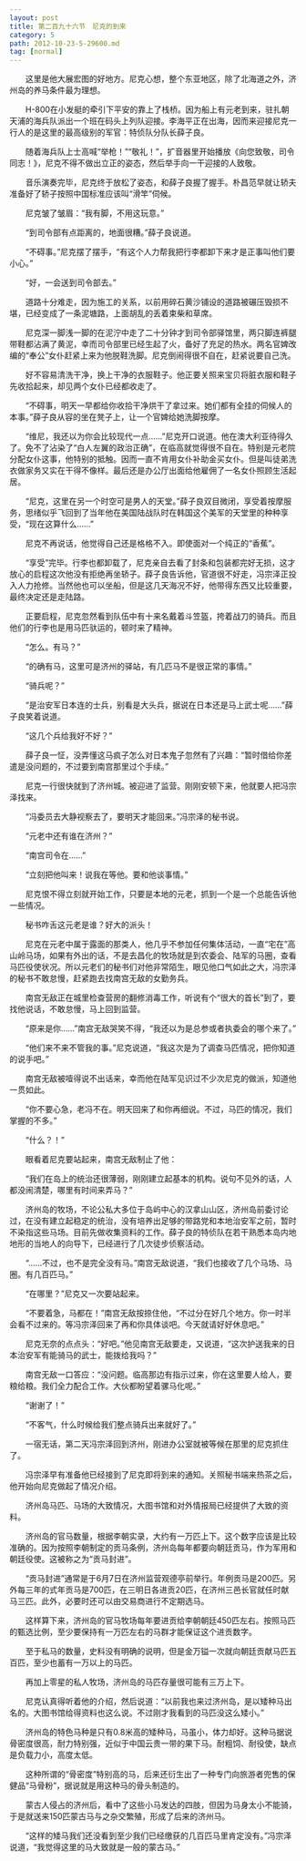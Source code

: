 ```yaml
---
layout: post
title: 第二百九十六节　尼克的到来
category: 5
path: 2012-10-23-5-29600.md
tag: [normal]
---
```


　　这里是他大展宏图的好地方。尼克心想，整个东亚地区，除了北海道之外，济州岛的养马条件最为理想。

　　H-800在小发艇的牵引下平安的靠上了栈桥。因为船上有元老到来，驻扎朝天浦的海兵队派出一个班在码头上列队迎接。李海平正在出海，因而来迎接尼克一行人的是这里的最高级别的军官：特侦队分队长薛子良。

　　随着海兵队上士高喊“举枪！”“敬礼！”，扩音器里开始播放《向您致敬，司令同志！》，尼克不得不做出立正的姿态，然后举手向一干迎接的人致敬。

　　音乐演奏完毕，尼克终于放松了姿态，和薛子良握了握手。朴昌范早就让轿夫准备好了轿子按照中国标准应该叫“滑竿”伺候。

　　尼克皱了皱眉：“我有脚，不用这玩意。”

　　“到司令部有点距离的，地面很糟。”薛子良说道。

　　“不碍事。”尼克摆了摆手，“有这个人力帮我把行李都卸下来才是正事叫他们要小心。”

　　“好，一会送到司令部去。”

　　道路十分难走，因为施工的关系，以前用碎石黄沙铺设的道路被碾压毁损不堪，已经变成了一条泥塘路，上面胡乱的丢着束柴和草席。

　　尼克深一脚浅一脚的在泥泞中走了二十分钟才到司令部驿馆里，两只脚连裤腿带鞋都沾满了黄泥，幸而司令部里已经生起了火，备好了充足的热水。两名官婢改编的“奉公”女仆赶紧上来为他脱鞋洗脚。尼克倒闹得很不自在，赶紧说要自己洗。

　　好不容易清洗干净，换上干净的衣服鞋子。他正要关照来宝贝将脏衣服和鞋子先收拾起来，却见两个女仆已经都收走了。

　　“不碍事，明天一早都给你收拾干净烘干了拿过来。她们都有全挂的伺候人的本事。”薛子良从容的坐在凳子上，让一个官婢给她洗脚按摩。

　　“维尼，我还以为你会比较现代一点……”尼克开口说道。他在澳大利亚待得久了。免不了沾染了“白人左翼的政治正确”，在临高就觉得很不自在。特别是元老院分配女仆这事，他特别的抵触。因而一直不肯用女仆补助金买女仆。但是叫徒弟洗衣做家务又实在干得不像样。最后还是办公厅出面给他雇佣了一名女仆照顾生活起居。

　　“尼克，这里在另一个时空可是男人的天堂。”薛子良双目微闭，享受着按摩服务，思绪似乎飞回到了当年他在美国陆战队时在韩国这个美军的天堂里的种种享受，“现在这算什么……”

　　尼克不再说话，他觉得自己还是格格不入。即使面对一个纯正的“香蕉”。

　　“享受”完毕。行李也都卸载了，尼克亲自去看了封条和包装都完好无损，这才放心的启程这次他没有拒绝再坐轿子。薛子良告诉他，官道很不好走，冯宗泽正投入人力抢修。当然他也可以坐船，但是这几天海况不好，他带得东西又比较重要，最终决定还是走陆路。

　　正要启程，尼克忽然看到队伍中有十来名戴着斗笠盔，挎着战刀的骑兵。而且他们的行李也是用马匹驮运的，顿时来了精神。

　　“怎么。有马？”

　　“的确有马，这里可是济州的驿站，有几匹马不是很正常的事情。”

　　“骑兵呢？”

　　“是治安军日本连的士兵，别看是大头兵，据说在日本还是马上武士呢……”薛子良笑着说道。

　　“这几个兵给我好不好？”

　　薛子良一怔，没弄懂这马疯子怎么对日本鬼子忽然有了兴趣：“暂时借给你差遣是没问题的，不过要到南宫那里过个手续。”

　　尼克一行很快就到了济州城。被迎进了监营。刚刚安顿下来，他就要人把冯宗泽找来。

　　“冯委员去大静视察去了，要明天才能回来。”冯宗泽的秘书说。

　　“元老中还有谁在济州？”

　　“南宫司令在……”

　　“立刻把他叫来！说我在等他。要和他谈事情。”

　　尼克恨不得立刻就开始工作，只要是本地的元老，抓到一个是一个总能告诉他一些情况。

　　秘书咋舌这元老是谁？好大的派头！

　　尼克在元老中属于露面的那类人，他几乎不参加任何集体活动，一直“宅在”高山岭马场，如果有外出的话，不是去昌化的牧场就是到农委会、陆军的马圈，查看马匹役使状况。所以元老们的秘书们对他非常陌生，眼见他口气如此之大，冯宗泽的秘书不敢怠慢，赶紧跑去找南宫无敌的女勤务兵。

　　南宫无敌正在城里检查营房的翻修消毒工作，听说有个“很大的首长”到了，要找他说话，不敢怠慢，马上回到监营。

　　“原来是你……”南宫无敌哭笑不得，“我还以为是总参或者执委会的哪个来了。”

　　“他们来不来不管我的事。”尼克说道，“我这次是为了调查马匹情况，把你知道的说手吧。”

　　南宫无敌被噎得说不出话来，幸而他在陆军见识过不少次尼克的做派，知道他一贯如此。

　　“你不要心急，老冯不在。明天回来了和你再细说。不过，马匹的情况，我们掌握的不多。”

　　“什么？！”

　　眼看着尼克要站起来，南宫无敌制止了他：

　　“我们在岛上的统治还很薄弱，刚刚建立起基本的机构。说句不见外的话，人都没闹清楚，哪里有时间来弄马？”

　　济州岛的牧场，不论公私大多位于岛屿中心的汉拿山山区，济州岛前委讨论过，在没有建立起稳定的统治，没有培养出足够的带路党和本地治安军之前，暂时不染指这些马场。目前先做收集资料的工作。薛子良的特侦队在若干熟悉本岛内地地形的当地人的向导下，已经进行了几次徒步侦察活动。

　　“……不过，也不是完全没有马。”南宫无敌说道，“我们也接收了几个马场、马圈。有几百匹马。”

　　“在哪里？”尼克又一次要站起来。

　　“不要着急，马都在！”南宫无敌按捺住他，“不过分在好几个地方。你一时半会看不过来的。等冯宗泽回来了再和你具体谈吧。今天就请好好休息吧。”

　　尼克无奈的点点头：“好吧。”他见南宫无敌要走，又说道，“这次护送我来的日本治安军有能骑马的武士，能拨给我吗？”

　　南宫无敌一口答应：“没问题。临高那边有指示过来，你在这里要人给人，要粮给粮。我们全力配合工作。大伙都盼望着骡马化呢。”

　　“谢谢了！”

　　“不客气，什么时候给我们整点骑兵出来就好了。”

　　一宿无话，第二天冯宗泽回到济州，刚进办公室就被等候在那里的尼克抓住了。

　　冯宗泽早有准备他已经接到了尼克即将到来的通知。关照秘书端来热茶之后，他开始向尼克做起了情况介绍。

　　济州岛马匹、马场的大致情况，大图书馆和对外情报局已经提供了大致的资料。

　　济州岛的官马数量，根据李朝实录，大约有一万匹上下。这个数字应该是比较准确的。因为按照李朝制定的贡马条例，济州岛每年都要向朝廷贡马，作为军用和朝廷役使。这被称之为“贡马封进”。

　　“贡马封进”通常是于6月7日在济州监营观德亭前举行。年例贡马是200匹。另外每三年的式年贡马是700匹，在三明日各进贡20匹，在济州三邑长官就任时献马三匹。此外，必要时还可以由交易商进行不定期选马。

　　这样算下来，济州岛的官马牧场每年要进贡给李朝朝廷450匹左右。按照马匹的甄选比例，至少要保持有一万匹左右的马群才能保证这个进贡数字。

　　至于私马的数量，史料没有明确的说明，但是金万镒一次就向朝廷贡献马匹五百匹，至少也蓄有一万以上的马匹。

　　再加上零星的私人牧场，济州岛的马匹存量很可能有三万上下。

　　尼克认真得听着他的介绍，然后说道：“以前我也来过济州岛，是以矮种马出名的。大图书馆给得资料也这么说。不过刚才我看到的马匹没这么矮小。”

　　济州岛的特色马种是只有0.8米高的矮种马，马虽小，体力却好。这种马据说骨密度很高，耐力特别强，近似于中国云贵一带的果下马。耐粗饲、耐役使，缺点是负载力小，高度太低。

　　这种所谓的“骨密度”特别高的马，后来还衍生出了一种专门向旅游者兜售的保健品“马骨粉”，据说就是用这种马的骨头制造的。

　　蒙古人侵占的济州后，看中了这些小马发达的四肢，但因为马身太小不能骑，于是就送来150匹蒙古马与之杂交繁殖，形成了后来的济州马。

　　“这样的矮马我们还没看到至少我们已经缴获的几百匹马里肯定没有。”冯宗泽说道，“我觉得这里的马大致就是一般的蒙古马。”
